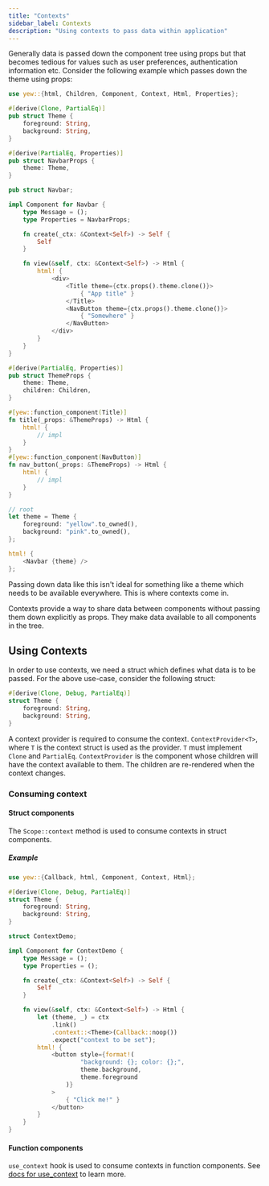 ```yaml
---
title: "Contexts"
sidebar_label: Contexts
description: "Using contexts to pass data within application"
---
```


Generally data is passed down the component tree using props but that becomes tedious for values such as 
user preferences, authentication information etc. Consider the following example which passes down the 
theme using props:
```rust
use yew::{html, Children, Component, Context, Html, Properties};

#[derive(Clone, PartialEq)]
pub struct Theme {
    foreground: String,
    background: String,
}

#[derive(PartialEq, Properties)]
pub struct NavbarProps {
    theme: Theme,
}

pub struct Navbar;

impl Component for Navbar {
    type Message = ();
    type Properties = NavbarProps;

    fn create(_ctx: &Context<Self>) -> Self {
        Self
    }

    fn view(&self, ctx: &Context<Self>) -> Html {
        html! {
            <div>
                <Title theme={ctx.props().theme.clone()}>
                    { "App title" }
                </Title>
                <NavButton theme={ctx.props().theme.clone()}>
                    { "Somewhere" }
                </NavButton>
            </div>
        }
    }
}

#[derive(PartialEq, Properties)]
pub struct ThemeProps {
    theme: Theme,
    children: Children,
}

#[yew::function_component(Title)]
fn title(_props: &ThemeProps) -> Html {
    html! {
        // impl
    }
}
#[yew::function_component(NavButton)]
fn nav_button(_props: &ThemeProps) -> Html {
    html! {
        // impl
    }
}

// root
let theme = Theme {
    foreground: "yellow".to_owned(),
    background: "pink".to_owned(),
};

html! {
    <Navbar {theme} />
};
```

Passing down data like this isn't ideal for something like a theme which needs to be available everywhere. 
This is where contexts come in.

Contexts provide a way to share data between components without passing them down explicitly as props.
They make data available to all components in the tree.

## Using Contexts

In order to use contexts, we need a struct which defines what data is to be passed.
For the above use-case, consider the following struct:
```rust
#[derive(Clone, Debug, PartialEq)]
struct Theme {
    foreground: String,
    background: String,
}
```

A context provider is required to consume the context. `ContextProvider<T>`, where `T` is the context struct is used as the provider.
`T` must implement `Clone` and `PartialEq`. `ContextProvider` is the component whose children will have the context available to them.
The children are re-rendered when the context changes.

### Consuming context

#### Struct components

The `Scope::context` method is used to consume contexts in struct components.

##### Example

```rust
use yew::{Callback, html, Component, Context, Html};

#[derive(Clone, Debug, PartialEq)]
struct Theme {
    foreground: String,
    background: String,
}

struct ContextDemo;

impl Component for ContextDemo {
    type Message = ();
    type Properties = ();

    fn create(_ctx: &Context<Self>) -> Self {
        Self
    }

    fn view(&self, ctx: &Context<Self>) -> Html {
        let (theme, _) = ctx
            .link()
            .context::<Theme>(Callback::noop())
            .expect("context to be set");
        html! {
            <button style={format!(
                    "background: {}; color: {};", 
                    theme.background, 
                    theme.foreground
                )}
            >
                { "Click me!" }
            </button>
        }
    }
}
```

#### Function components

`use_context` hook is used to consume contexts in function components. 
See [docs for use_context](function-components/pre-defined-hooks.md#use_context) to learn more.
